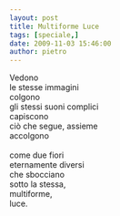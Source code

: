 ```yaml
---
layout: post
title: Multiforme Luce
tags: [speciale,]
date: 2009-11-03 15:46:00
author: pietro
---
```

Vedono<br/>le stesse immagini<br/>colgono<br/>gli stessi suoni complici<br/>capiscono<br/>ciò che segue, assieme<br/>accolgono<br/><br/>come due fiori<br/>eternamente diversi<br/>che sbocciano<br/>sotto la stessa,<br/>multiforme,<br/>luce.
